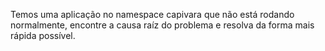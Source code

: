 Temos uma aplicação no namespace capivara que não está rodando normalmente, encontre a causa raíz do problema e resolva da forma mais rápida possível.